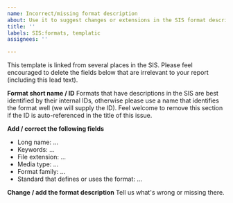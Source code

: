 ```yaml
---
name: Incorrect/missing format description
about: Use it to suggest changes or extensions in the SIS format descriptions. These reports can also be triggered from inside the system, with some values pre-filled for you.
title: ''
labels: SIS:formats, templatic
assignees: ''

---
```

This template is linked from several places in the SIS. Please feel encouraged to delete the fields below that are irrelevant to your report (including this lead text).

**Format short name / ID**
Formats that have descriptions in the SIS  are best identified by their internal IDs, otherwise please use a name that identifies the format well (we will supply the ID). Feel welcome to remove this section if the ID is auto-referenced in the title of this issue.

**Add / correct the following fields**
- Long name: ...
- Keywords: ...
- File extension: ...
- Media type: ...
- Format family: ...
- Standard that defines or uses the format: ...

**Change / add the format description**
Tell us what's wrong or missing there.
